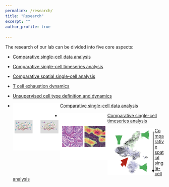 ```yaml
---
permalink: /research/
title: "Research"
excerpt: ""
author_profile: true

---
```


The research of our lab can be divided into five core aspects:

- [Comparative single-cell data analysis](../research/single-cell-analysis.md)
- [Comparative single-cell timeseries analysis](../research/single-cell-timeseries-analysis.md)
- [Comparative spatial single-cell analysis](../research/spatial-single-cell-analysis.md)
- [T cell exhaustion dynamics](../research/t-cell-exhaustion-dynamics.md)
- [Unsupervised cell type definition and dynamics](../research/unsupervised-annotation-dynamics.md)



- <img align="left" width="150" height="150" src="../images/single-cell-analysis.png"> [Comparative single-cell data analysis](../research/single-cell-analysis.md) 


- <img align="left" width="150" height="150" src="../images/spatial-single-cell-analysis.png"> [Comparative single-cell timeseries analysis](../research/single-cell-timeseries-analysis.md)


- <img align="left" width="150" height="150" src="../images/timeseries.png"> [Comparative spatial single-cell analysis](../research/spatial-single-cell-analysis.md) 

